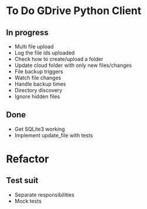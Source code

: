 # To Do GDrive Python Client

## In progress
- Multi file upload
- Log the file ids uploaded
- Check how to create/upload a folder
- Update cloud folder with only new files/changes
- File backup triggers
- Watch file changes
- Handle backup times
- Directory discovery
- Ignore hidden files


## Done
- Get SQLite3 working
- Implement update_file with tests


# Refactor

## Test suit
- Separate responsibilities
- Mock tests
